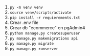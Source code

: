 1. `py -m venv venv`
2. `source venv/scripts/activate`
3. `pip install -r requierements.txt`
4. Crear .env file
5. Crear db "ecommerce" en pgAdmin4
6. `python manage.py createsuperuser`
7. `py manage.py makemigrations api`
8. `py manage.py migrate`
9. `py manage.py runserver`
